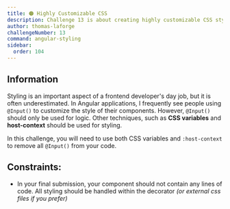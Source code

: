 ```yaml
---
title: 🟠 Highly Customizable CSS
description: Challenge 13 is about creating highly customizable CSS styles
author: thomas-laforge
challengeNumber: 13
command: angular-styling
sidebar:
  order: 104
---
```


## Information

Styling is an important aspect of a frontend developer's day job, but it is often underestimated. In Angular applications, I frequently see people using `@Input()` to customize the style of their components. However, `@Input()` should only be used for logic. Other techniques, such as **CSS variables** and **host-context** should be used for styling.

In this challenge, you will need to use both CSS variables and `:host-context` to remove all `@Input()` from your code.

## Constraints:

- In your final submission, your component should not contain any lines of code. All styling should be handled within the decorator _(or external css files if you prefer)_
